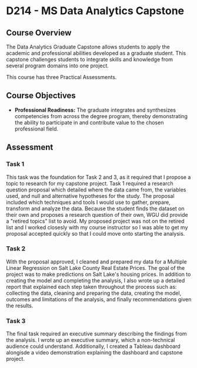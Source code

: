 # D214 - MS Data Analytics Capstone

## Course Overview

The Data Analytics Graduate Capstone allows students to apply the academic and professional abilities developed as a graduate student. This capstone challenges students to integrate skills and knowledge from several program domains into one project.

This course has three Practical Assessments. 

## Course Objectives

- **Professional Readiness:** The graduate integrates and synthesizes competencies from across the degree program, thereby demonstrating the ability to participate in and contribute value to the chosen professional field.

## Assessment

### Task 1

This task was the foundation for Task 2 and 3, as it required that I propose a topic to research for my capstone project. Task 1 required a research question proposal which detailed where the data came from, the variables used, and null and alternative hypotheses for the study. The proposal included which techniques and tools I would use to gather, prepare, transform and analyze the data. Because the student finds the dataset on their own and proposes a research question of their own, WGU did provide a "retired topics" list to avoid. My proposed project was not on the retired list and I worked closesly with my course instructor so I was able to get my proposal accepted quickly so that I could move onto starting the analysis.

### Task 2

With the proposal approved, I cleaned and prepared my data for a Multiple Linear Regression on Salt Lake County Real Estate Prices. The goal of the project was to make predictions on Salt Lake's housing prices. In addition to creating the model and completing the analysis, I also wrote up a detailed report that explained each step taken throughout the process such as: collecting the data, cleaning and preparing the data, creating the model, outcomes and limitations of the analysis, and finally recommendations given the results. 

### Task 3

The final task required an executive summary describing the findings from the analysis. I wrote up an executive summary, which a non-technical audience could understand. Additionally, I created a Tableau dashboard alongisde a video demonstration explaining the dashboard and capstone project. 
